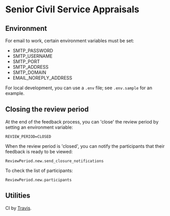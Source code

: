 # Senior Civil Service Appraisals

## Environment

For email to work, certain environment variables must be set:

* SMTP_PASSWORD
* SMTP_USERNAME
* SMTP_PORT
* SMTP_ADDRESS
* SMTP_DOMAIN
* EMAIL_NOREPLY_ADDRESS

For local development, you can use a `.env` file; see `.env.sample` for an
example.

## Closing the review period

At the end of the feedback process, you can 'close' the review period
by setting an environment variable:

`REVIEW_PERIOD=CLOSED`

When the review period is 'closed', you can notify the participants that
their feedback is ready to be viewed:

`ReviewPeriod.new.send_closure_notifications`

To check the list of participants:

`ReviewPeriod.new.participants`


## Utilities

CI by [Travis](https://travis-ci.org/ministryofjustice/scs_appraisals).
